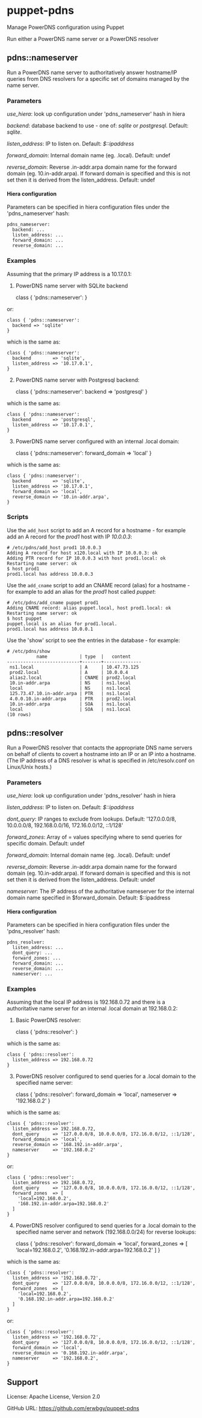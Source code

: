 # puppet-pdns

Manage PowerDNS configuration using Puppet

Run either a PowerDNS name server or a PowerDNS resolver

## pdns::nameserver

Run a PowerDNS name server to authoritatively answer hostname/IP queries from DNS
resolvers for a specific set of domains managed by the name server.

### Parameters

*use_hiera*: look up configuration under 'pdns_nameserver' hash in hiera

*backend*: database backend to use - one of: _sqlite_ or _postgresql_. Default: _sqlite_.

*listen_address*: IP to listen on. Default: _$::ipaddress_

*forward_domain*: Internal domain name (eg. .local). Default: undef

*reverse_domain*: Reverse .in-addr.arpa domain name for the forward domain (eg.
10.in-addr.arpa).  If forward domain is specified and this is not set then it
is derived from the listen_address.  Default: undef

#### Hiera configuration

Parameters can be specified in hiera configuration files under the
'pdns_nameserver' hash:

    pdns_nameserver:
      backend: ...
      listen_address: ...
      forward_domain: ...
      reverse_domain: ...

### Examples

Assuming that the primary IP address is a 10.17.0.1:

1) PowerDNS name server with SQLite backend

    class { 'pdns::nameserver': }

or:

    class { 'pdns::nameserver':
      backend => 'sqlite'
    }

which is the same as:

    class { 'pdns::nameserver':
      backend        => 'sqlite',
      listen_address => '10.17.0.1',
    }

2) PowerDNS name server with Postgresql backend:

    class { 'pdns::nameserver':
      backend => 'postgresql'
    }

which is the same as:

    class { 'pdns::nameserver':
      backend        => 'postgresql',
      listen_address => '10.17.0.1',
    }

3) PowerDNS name server configured with an internal .local domain:

    class { 'pdns::nameserver':
      forward_domain => 'local'
    }

which is the same as:

    class { 'pdns::nameserver':
      backend        => 'sqlite',
      listen_address => '10.17.0.1',
      forward_domain => 'local',
      reverse_domain => '10.in-addr.arpa',
    }

### Scripts

Use the `add_host` script to add an A record for a hostname - for example add
an A record for the _prod1_ host with IP _10.0.0.3_:

    # /etc/pdns/add_host prod1 10.0.0.3
    Adding A record for host x120.local with IP 10.0.0.3: ok
    Adding PTR record for IP 10.0.0.3 with host prod1.local: ok
    Restarting name server: ok
    $ host prod1
    prod1.local has address 10.0.0.3

Use the `add_cname` script to add an CNAME record (alias) for a hostname - for
example to add an alias for the _prod1_ host called _puppet_:

    # /etc/pdns/add_cname puppet prod1
    Adding CNAME record: alias puppet.local, host prod1.local: ok
    Restarting name server: ok
    $ host puppet
    puppet.local is an alias for prod1.local.
    prod1.local has address 10.0.0.1

Use the 'show' script to see the entries in the database - for example:

    # /etc/pdns/show 
               name            | type  |   content    
    ---------------------------+-------+--------------
     ns1.local                 | A     | 10.47.73.125
     prod2.local               | A     | 10.0.0.4
     alias2.local              | CNAME | prod2.local
     10.in-addr.arpa           | NS    | ns1.local
     local                     | NS    | ns1.local
     125.73.47.10.in-addr.arpa | PTR   | ns1.local
     4.0.0.10.in-addr.arpa     | PTR   | prod2.local
     10.in-addr.arpa           | SOA   | ns1.local
     local                     | SOA   | ns1.local
    (10 rows)

## pdns::resolver

Run a PowerDNS resolver that contacts the appropriate DNS name servers on
behalf of clients to covert a hostname into an IP or an IP into a hostname.
(The IP address of a DNS resolver is what is specified in /etc/resolv.conf on
Linux/Unix hosts.)

### Parameters

*use_hiera*: look up configuration under 'pdns_resolver' hash in hiera

*listen_address*: IP to listen on. Default: _$::ipaddress_

*dont_query*: IP ranges to exclude from lookups. Default: '127.0.0.0/8, 10.0.0.0/8, 192.168.0.0/16, 172.16.0.0/12, ::1/128'

*forward_zones*: Array of <domain>=<name server IP> values specifying where to
send queries for specific domain.  Default: undef

*forward_domain*: Internal domain name (eg. .local). Default: undef

*reverse_domain*: Reverse .in-addr.arpa domain name for the forward domain (eg.
10.in-addr.arpa).  If forward domain is specified and this is not set then it
is derived from the listen_address.  Default: undef

*nameserver*: The IP address of the authoritative nameserver for the internal
domain name specified in $forward_domain.  Default: $::ipaddress

#### Hiera configuration

Parameters can be specified in hiera configuration files under the
'pdns_resolver' hash:

    pdns_resolver:
      listen_address: ...
      dont_query: ...
      forward_zones: ...
      forward_domain: ...
      reverse_domain: ...
      nameserver: ...

### Examples

Assuming that the local IP address is 192.168.0.72 and there is a authoritative
name server for an internal .local domain at 192.168.0.2:

1) Basic PowerDNS resolver:

    class { 'pdns::resolver': }

which is the same as:

    class { 'pdns::resolver':
      listen_address => 192.168.0.72
    }

3) PowerDNS resolver configured to send queries for a .local domain to the
specified name server:

    class { 'pdns::resolver':
      forward_domain => 'local',
      nameserver     => '192.168.0.2'
    }

which is the same as:

    class { 'pdns::resolver':
      listen_address => 192.168.0.72,
      dont_query     => '127.0.0.0/8, 10.0.0.0/8, 172.16.0.0/12, ::1/128',
      forward_domain => 'local',
      reverse_domain => '168.192.in-addr.arpa',
      nameserver     => '192.168.0.2'
    }

or:

    class { 'pdns::resolver':
      listen_address => 192.168.0.72,
      dont_query     => '127.0.0.0/8, 10.0.0.0/8, 172.16.0.0/12, ::1/128',
      forward_zones  => [
        'local=192.168.0.2',
        '168.192.in-addr.arpa=192.168.0.2'
      ]
    }

4) PowerDNS resolver configured to send queries for a .local domain to the
specified name server and network (192.168.0.0/24) for reverse lookups:

    class { 'pdns::resolver':
      forward_domain => 'local',
      forward_zones  => [
        'local=192.168.0.2',
        '0.168.192.in-addr.arpa=192.168.0.2'
      ]
    }

which is the same as:

    class { 'pdns::resolver':
      listen_address => '192.168.0.72',
      dont_query     => '127.0.0.0/8, 10.0.0.0/8, 172.16.0.0/12, ::1/128',
      forward_zones  => [
        'local=192.168.0.2',
        '0.168.192.in-addr.arpa=192.168.0.2'
      ]
    }

or:

    class { 'pdns::resolver':
      listen_address => '192.168.0.72',
      dont_query     => '127.0.0.0/8, 10.0.0.0/8, 172.16.0.0/12, ::1/128',
      forward_domain => 'local',
      reverse_domain => '0.168.192.in-addr.arpa',
      nameserver     => '192.168.0.2',
    }

## Support

License: Apache License, Version 2.0

GitHub URL: https://github.com/erwbgy/puppet-pdns
